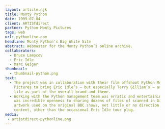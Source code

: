```yaml
---
layout: article.njk
title: Monty Python
date: 1999-07-04
client: ARTISTdirect
partner: Python Monty Pictures
tags: web
url: pythonline.com
headline: Monty Python's Big White Site
abstract: Webmaster for the Monty Python’s online archive.
collaborators:
  - Bruce Lampcov
  - Eric Idle
  - Marc Geiger
thumbnail: 
  - thumbnail-python.png
text:
  - The project was in collaboration with their film offshoot Python Monty 
    Pictures to bring Eric Idle’s — but especially Terry Gilliam’s — artwork to 
    life as part of the overall brand and theme.
  - Working with the Python management team was erratic and entertaining; there
    was incredible openness to sharing dozens of files of scanned in Gilliam 
    artwork used on the original BBC shows, yet little or no direction on ongoing 
    content, other than the occasional Eric Idle tour plug.
media:
 - artistdirect-pythonline.png
---
```

